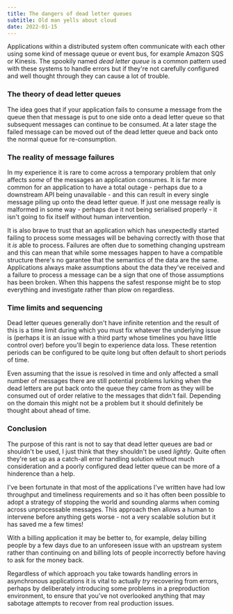 ```yaml
---
title: The dangers of dead letter queues
subtitle: Old man yells about cloud
date: 2022-01-15
---
```

Applications within a distributed system often communicate with each other using some
kind of message queue or event bus, for example Amazon SQS or Kinesis. The spookily named
_dead letter queue_ is a common pattern used with these systems to handle errors but
if they're not carefully configured and well thought through they can cause a lot of trouble.

<!--more-->

### The theory of dead letter queues

The idea goes that if your application fails to consume a message from the queue
then that message is put to one side onto a dead letter queue so that subsequent messages
can continue to be consumed. At a later stage the failed message can be moved out of the dead letter 
queue and back onto the normal queue for re-consumption.

### The reality of message failures

In my experience it is rare to come across a  temporary problem that only affects _some_ of the messages 
an application consumes. It is far more common for an application to have a total outage - 
perhaps due to a downstream API being unavailable - and this can result in every single message
 piling up onto the dead letter queue. If just one message really is malformed in some way - 
 perhaps due it not being serialised properly - it isn't going to fix itself without human intervention.

It is also brave to trust that an application which has unexpectedly started failing to process
some messages will be behaving correctly with those that it _is_ able to process. Failures
are often due to something changing upstream and this can mean that while some messages happen
to have a compatible structure there's no garantee that the semantics of the data are the same. 
Applications always make assumptions about the data they've received and a failure to process 
a message can be a sign that one of those assumptions has been broken. When this happens 
the safest response might be to stop everything and investigate rather than plow on regardless.

### Time limits and sequencing

Dead letter queues generally don't have infinite retention and the result of this is a time limit
during which you must fix whatever the underlying issue is (perhaps it is an issue with a third party
whose timelines you have little control over) before you'll begin to experience data loss. 
These retention periods can be configured to be quite long but often default to short periods of time.

Even assuming that the issue is resolved in time and only affected
a small number of messages there are still potential problems lurking when the dead letters
are put back onto the queue they came from as they will be consumed out of order
relative to the messages that didn't fail. Depending on the domain this might not be a problem 
but it should definitely be thought about ahead of time.

### Conclusion

The purpose of this rant is not to say that dead letter queues are bad or shouldn't be used,
I just think that they shouldn't be used _lightly_. Quite often they're set up as a catch-all
error handling solution without much consideration and a poorly configured dead letter queue can be
more of a hinderence than a help.

I've been fortunate in that most of the applications I've written have had low throughput and 
timeliness requirements and so it has often been possible to adopt a strategy of stopping the world 
and sounding alarms  when coming across unprocessable messages. This approach then allows a human 
to intervene before anything gets worse - not a very scalable solution but it has saved me a few times!

With a billing application it may be better to, for example, delay billing people by a few days due
to an unforeseen issue with an upstream system rather than continuing on and
billing lots of people incorrectly before having to ask for the money back.

Regardless of which approach you take towards handling errors in asynchronous applications it is
vital to actually _try_ recovering from errors, perhaps by deliberately introducing some problems in
a preproduction environment, to ensure that you've not overlooked anything that may sabotage
attempts to recover from real production issues.